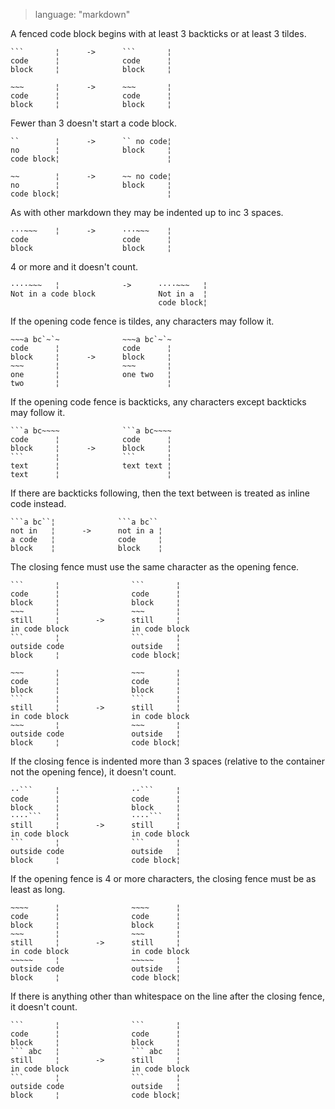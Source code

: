 > language: "markdown"

A fenced code block begins with at least 3 backticks or at least 3 tildes.

    ```       ¦      ->      ```       ¦
    code      ¦              code      ¦
    block     ¦              block     ¦

    ~~~       ¦      ->      ~~~       ¦
    code      ¦              code      ¦
    block     ¦              block     ¦

Fewer than 3 doesn't start a code block.

    ``        ¦      ->      `` no code¦
    no        ¦              block     ¦
    code block¦                        ¦

    ~~        ¦      ->      ~~ no code¦
    no        ¦              block     ¦
    code block¦                        ¦

As with other markdown they may be indented up to inc 3 spaces.

    ···~~~    ¦      ->      ···~~~    ¦
    code                     code      ¦
    block                    block     ¦

4 or more and it doesn't count.

    ····~~~   ¦              ->      ····~~~   ¦
    Not in a code block              Not in a  ¦
                                     code block¦

If the opening code fence is tildes, any characters may follow it.

    ~~~a bc`~`~              ~~~a bc`~`~
    code      ¦              code      ¦
    block     ¦      ->      block     ¦
    ~~~       ¦              ~~~       ¦
    one       ¦              one two   ¦
    two       ¦                        ¦

If the opening code fence is backticks, any characters except backticks may
follow it.

    ```a bc~~~~              ```a bc~~~~
    code      ¦              code      ¦
    block     ¦      ->      block     ¦
    ```       ¦              ```       ¦
    text      ¦              text text ¦
    text      ¦                        ¦

If there are backticks following, then the text between is treated as inline code
instead.

    ```a bc``¦              ```a bc``
    not in   ¦      ->      not in a ¦
    a code   ¦              code     ¦
    block    ¦              block    ¦

The closing fence must use the same character as the opening fence.

    ```       ¦                ```       ¦
    code      ¦                code      ¦
    block     ¦                block     ¦
    ~~~       ¦                ~~~       ¦
    still     ¦        ->      still     ¦
    in code block              in code block
    ```       ¦                ```       ¦
    outside code               outside   ¦
    block     ¦                code block¦

    ~~~       ¦                ~~~       ¦
    code      ¦                code      ¦
    block     ¦                block     ¦
    ```       ¦                ```       ¦
    still     ¦        ->      still     ¦
    in code block              in code block
    ~~~       ¦                ~~~       ¦
    outside code               outside   ¦
    block     ¦                code block¦

If the closing fence is indented more than 3 spaces (relative to the container
not the opening fence), it doesn't count.

    ··```     ¦                ··```     ¦
    code      ¦                code      ¦
    block     ¦                block     ¦
    ····```   ¦                ····```   ¦
    still     ¦        ->      still     ¦
    in code block              in code block
    ```       ¦                ```       ¦
    outside code               outside   ¦
    block     ¦                code block¦

If the opening fence is 4 or more characters, the closing fence must be as least
as long.

    ~~~~      ¦                ~~~~      ¦
    code      ¦                code      ¦
    block     ¦                block     ¦
    ~~~       ¦                ~~~       ¦
    still     ¦        ->      still     ¦
    in code block              in code block
    ~~~~~     ¦                ~~~~~     ¦
    outside code               outside   ¦
    block     ¦                code block¦

If there is anything other than whitespace on the line after the closing fence,
it doesn't count.

    ```       ¦                ```       ¦
    code      ¦                code      ¦
    block     ¦                block     ¦
    ``` abc   ¦                ``` abc   ¦
    still     ¦        ->      still     ¦
    in code block              in code block
    ```       ¦                ```       ¦
    outside code               outside   ¦
    block     ¦                code block¦
